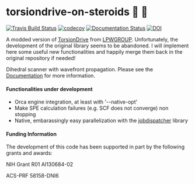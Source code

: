 torsiondrive-on-steroids 💊 💪
==============================
[![Travis Build Status](https://travis-ci.org/lpwgroup/torsiondrive.svg?branch=master)](https://travis-ci.org/lpwgroup/torsiondrive)
[![codecov](https://codecov.io/gh/lpwgroup/torsiondrive/branch/master/graph/badge.svg)](https://codecov.io/gh/lpwgroup/torsiondrive/branch/master)
[![Documentation Status](https://readthedocs.org/projects/torsiondrive/badge/?version=latest)](https://torsiondrive.readthedocs.io/en/latest/?badge=latest)
[![DOI](https://zenodo.org/badge/123762164.svg)](https://zenodo.org/badge/latestdoi/123762164)

A modded version of [TorsionDrive](https://github.com/lpwgroup/torsiondrive/tree/master/torsiondrive) from [LPWGROUP](https://github.com/lpwgroup). Unfortunately, the development of the original library seems to be abandoned. I will implement here some useful new functionalities and happily merge them back in the original repository if needed!

Dihedral scanner with wavefront propagation. Please see the [Documentation](https://torsiondrive.readthedocs.io/) for more information.

#### Functionalities under development
 * Orca engine integration, at least with '--native-opt'
 * Make SPE calculation failures (e.g. SCF does not converge) non stopping
 * Native, embarassingly easy parallelization with the [jobdispatcher](https://github.com/mattiafelice-palermo/job-dispatcher) library

#### Funding Information

The development of this code has been supported in part by the following grants and awards:

NIH Grant R01 AI130684-02

ACS-PRF 58158-DNI6
